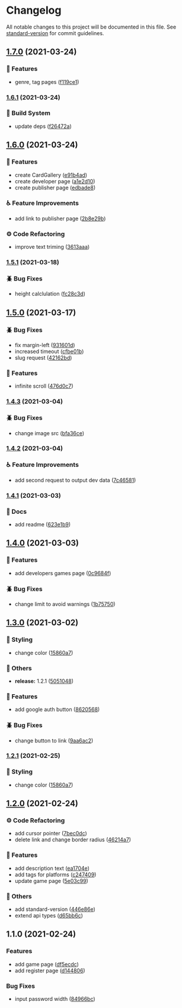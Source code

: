 # Changelog

All notable changes to this project will be documented in this file. See [standard-version](https://github.com/conventional-changelog/standard-version) for commit guidelines.

## [1.7.0](https://github.com/jeuxvue/jeu/compare/v1.6.1...v1.7.0) (2021-03-24)


### :purple_heart: Features

* genre, tag pages ([f119ce1](https://github.com/jeuxvue/jeu/commit/f119ce19c979afeb61cb4d2a18c02663c33a4389))

### [1.6.1](https://github.com/jeuxvue/jeu/compare/v1.6.0...v1.6.1) (2021-03-24)


### :bricks: Build System

* update deps ([f26472a](https://github.com/jeuxvue/jeu/commit/f26472a3b04588b0530c40316db20bc01d7c6304))

## [1.6.0](https://github.com/jeuxvue/jeu/compare/v1.5.1...v1.6.0) (2021-03-24)


### :purple_heart: Features

* create CardGallery ([e91b4ad](https://github.com/jeuxvue/jeu/commit/e91b4adf44f2ba81a3d4e23237c3ff7674bec50e))
* create developer page ([a1e2d10](https://github.com/jeuxvue/jeu/commit/a1e2d10da9c00d6dec20b96a1d97b696af41755d))
* create publisher page ([edbade8](https://github.com/jeuxvue/jeu/commit/edbade864d5996f6f7d06f7d5213114b5657a799))


### :wheelchair: Feature Improvements

* add link to publisher page ([2b8e29b](https://github.com/jeuxvue/jeu/commit/2b8e29b36e10fe831e5290a2061f27323756ff9c))


### :gear: Code Refactoring

* improve text triming ([3613aaa](https://github.com/jeuxvue/jeu/commit/3613aaa2bd357a899357590680b5b667896184a4))

### [1.5.1](https://github.com/jeuxvue/jeu/compare/v1.5.0...v1.5.1) (2021-03-18)


### :beetle: Bug Fixes

* height calclulation ([fc28c3d](https://github.com/jeuxvue/jeu/commit/fc28c3dc3f6874bfbf9d8ffb641a2988b0b368bd))

## [1.5.0](https://github.com/jeuxvue/jeu/compare/v1.4.3...v1.5.0) (2021-03-17)


### :beetle: Bug Fixes

* fix margin-left ([931601d](https://github.com/jeuxvue/jeu/commit/931601db7539abb938d16fc696cae27687846b70))
* increased timeout ([cfbe01b](https://github.com/jeuxvue/jeu/commit/cfbe01b0eff362d63da12664b6c789dd06bb3027))
* slug request ([42162bd](https://github.com/jeuxvue/jeu/commit/42162bd67ec7eaed1c7e354234d67f0f58f0e851))


### :purple_heart: Features

* infinite scroll ([476d0c7](https://github.com/jeuxvue/jeu/commit/476d0c7fa1b6880f0d32aec962fe3eb05456d729))

### [1.4.3](https://github.com/jeuxvue/jeu/compare/v1.4.2...v1.4.3) (2021-03-04)


### :beetle: Bug Fixes

* change image src ([bfa36ce](https://github.com/jeuxvue/jeu/commit/bfa36cecd39fdb0479b97957ef0a2866bfed571b))

### [1.4.2](https://github.com/jeuxvue/jeu/compare/v1.4.1...v1.4.2) (2021-03-04)


### :wheelchair: Feature Improvements

* add second request to output dev data ([7c46581](https://github.com/jeuxvue/jeu/commit/7c4658172004e18e9510ab644cb7619ca287ec0b))

### [1.4.1](https://github.com/jeuxvue/jeu/compare/v1.4.0...v1.4.1) (2021-03-03)


### :bookmark_tabs: Docs

* add readme ([623e1b9](https://github.com/jeuxvue/jeu/commit/623e1b9aec299a12ee1f3371e4f1841061469f4a))

## [1.4.0](https://github.com/jeuxvue/jeu/compare/v1.3.0...v1.4.0) (2021-03-03)


### :purple_heart: Features

* add developers games page ([0c9684f](https://github.com/jeuxvue/jeu/commit/0c9684f6d696c6f6e38a3e12fa1a650a10b8bd62))


### :beetle: Bug Fixes

* change limit to avoid warnings ([1b75750](https://github.com/jeuxvue/jeu/commit/1b75750254339f0f572e25cc8550ad3ebc8fc709))

## [1.3.0](https://github.com/jeuxvue/jeu/compare/v1.2.0...v1.3.0) (2021-03-02)


### :art: Styling

* change color ([15860a7](https://github.com/jeuxvue/jeu/commit/15860a7e10dd03a7bfa54da95427c89fa9e82777))


### :broom: Others

* **release:** 1.2.1 ([5051048](https://github.com/jeuxvue/jeu/commit/5051048dc6ec1d725523b299409242b3e8e23378))


### :purple_heart: Features

* add google auth button ([8620568](https://github.com/jeuxvue/jeu/commit/8620568a136f500176b33855df9d9faa83aacef8))


### :beetle: Bug Fixes

* change button to link ([9aa6ac2](https://github.com/jeuxvue/jeu/commit/9aa6ac2b102d2dd984c1775a6eea102e59caa490))

### [1.2.1](https://github.com/jeuxvue/jeu/compare/v1.2.0...v1.2.1) (2021-02-25)


### :art: Styling

* change color ([15860a7](https://github.com/jeuxvue/jeu/commit/15860a7e10dd03a7bfa54da95427c89fa9e82777))

## [1.2.0](https://github.com/jeuxvue/jeu/compare/v1.1.0...v1.2.0) (2021-02-24)


### :gear: Code Refactoring

* add cursor pointer ([7bec0dc](https://github.com/jeuxvue/jeu/commit/7bec0dc2c03165a5b69205527ed056a3dfbf1b66))
* delete link and change border radius ([46214a7](https://github.com/jeuxvue/jeu/commit/46214a7895fc25f9608bc152119fc18f5aa65acb))


### :purple_heart: Features

* add description text ([ea1704e](https://github.com/jeuxvue/jeu/commit/ea1704eeae19a96fb6e501eff39b314c7b281141))
* add tags for platforms ([c247409](https://github.com/jeuxvue/jeu/commit/c247409a483a034fb80f81e58a8a21ea7c26736f))
* update game page ([5e03c99](https://github.com/jeuxvue/jeu/commit/5e03c995d660c0100ab8ab59466997fc68e457f2))


### :broom: Others

* add standard-version ([446e86e](https://github.com/jeuxvue/jeu/commit/446e86e2f6999e16f0e738f272fd937bebc26ffa))
* extend api types ([d65bb6c](https://github.com/jeuxvue/jeu/commit/d65bb6cf76984419fc7f6adcb8e852356696223a))

## 1.1.0 (2021-02-24)


### Features

* add game page ([df5ecdc](https://github.com/jeuxvue/jeu/commit/df5ecdcdcd9b28652caf914741e76a73fd3307bb))
* add register page ([d144806](https://github.com/jeuxvue/jeu/commit/d14480624d369e5f7693ae01a74440ad5b3f7241))


### Bug Fixes

* input password width ([84966bc](https://github.com/jeuxvue/jeu/commit/84966bc974254fc134d6ee1246e70301d39daabd))
